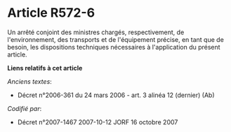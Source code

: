 # Article R572-6

Un arrêté conjoint des ministres chargés, respectivement, de l'environnement, des transports et de l'équipement précise, en
tant que de besoin, les dispositions techniques nécessaires à l'application du présent article.

**Liens relatifs à cet article**

_Anciens textes_:

  - Décret n°2006-361 du 24 mars 2006 - art. 3 alinéa 12 (dernier) (Ab)

_Codifié par_:

  - Décret n°2007-1467 2007-10-12 JORF 16 octobre 2007
